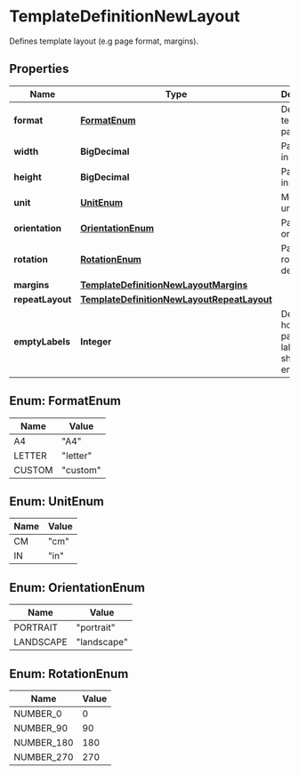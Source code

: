 

# TemplateDefinitionNewLayout

Defines template layout (e.g page format, margins).

## Properties

| Name | Type | Description | Notes |
|------------ | ------------- | ------------- | -------------|
|**format** | [**FormatEnum**](#FormatEnum) | Defines template page size |  [optional] |
|**width** | **BigDecimal** | Page width in units |  [optional] |
|**height** | **BigDecimal** | Page height in units |  [optional] |
|**unit** | [**UnitEnum**](#UnitEnum) | Measure unit |  [optional] |
|**orientation** | [**OrientationEnum**](#OrientationEnum) | Page orientation |  [optional] |
|**rotation** | [**RotationEnum**](#RotationEnum) | Page rotation in degrees |  [optional] |
|**margins** | [**TemplateDefinitionNewLayoutMargins**](TemplateDefinitionNewLayoutMargins.md) |  |  [optional] |
|**repeatLayout** | [**TemplateDefinitionNewLayoutRepeatLayout**](TemplateDefinitionNewLayoutRepeatLayout.md) |  |  [optional] |
|**emptyLabels** | **Integer** | Defines how many pages or labels should be empty |  [optional] |



## Enum: FormatEnum

| Name | Value |
|---- | -----|
| A4 | &quot;A4&quot; |
| LETTER | &quot;letter&quot; |
| CUSTOM | &quot;custom&quot; |



## Enum: UnitEnum

| Name | Value |
|---- | -----|
| CM | &quot;cm&quot; |
| IN | &quot;in&quot; |



## Enum: OrientationEnum

| Name | Value |
|---- | -----|
| PORTRAIT | &quot;portrait&quot; |
| LANDSCAPE | &quot;landscape&quot; |



## Enum: RotationEnum

| Name | Value |
|---- | -----|
| NUMBER_0 | 0 |
| NUMBER_90 | 90 |
| NUMBER_180 | 180 |
| NUMBER_270 | 270 |




